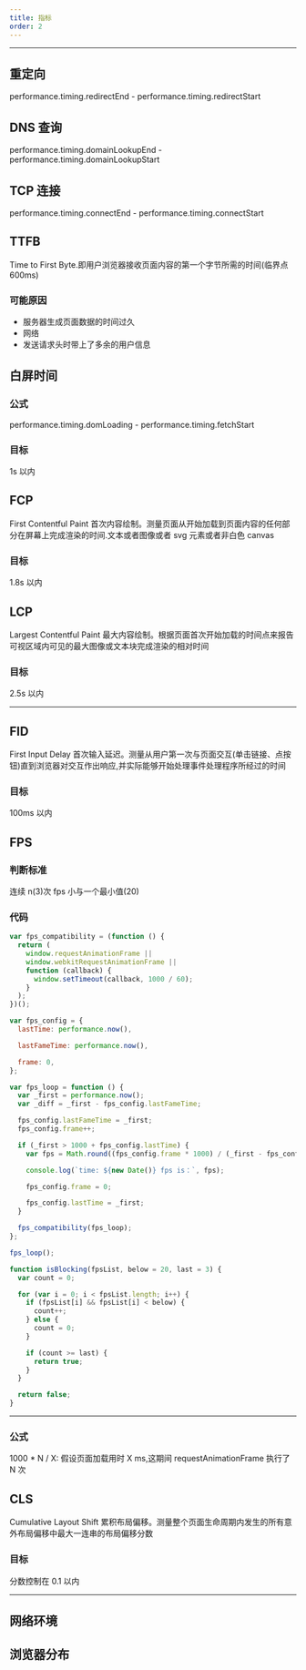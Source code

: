 ```yaml
---
title: 指标
order: 2
---
```


---

## 重定向

performance.timing.redirectEnd - performance.timing.redirectStart

## DNS 查询

performance.timing.domainLookupEnd - performance.timing.domainLookupStart

## TCP 连接

performance.timing.connectEnd - performance.timing.connectStart

## TTFB

Time to First Byte.即用户浏览器接收页面内容的第一个字节所需的时间(临界点 600ms)

### 可能原因

- 服务器生成页面数据的时间过久
- 网络
- 发送请求头时带上了多余的用户信息

## 白屏时间

### 公式

performance.timing.domLoading - performance.timing.fetchStart

### 目标

1s 以内

## FCP

First Contentful Paint 首次内容绘制。测量页面从开始加载到页面内容的任何部分在屏幕上完成渲染的时间.文本或者图像或者 svg 元素或者非白色 canvas

### 目标

1.8s 以内

## LCP

Largest Contentful Paint 最大内容绘制。根据页面首次开始加载的时间点来报告可视区域内可见的最大图像或文本块完成渲染的相对时间

### 目标

2.5s 以内

---

## FID

First Input Delay 首次输入延迟。测量从用户第一次与页面交互(单击链接、点按钮)直到浏览器对交互作出响应,并实际能够开始处理事件处理程序所经过的时间

### 目标

100ms 以内

## FPS

### 判断标准

连续 n(3)次 fps 小与一个最小值(20)

### 代码

```js
var fps_compatibility = (function () {
  return (
    window.requestAnimationFrame ||
    window.webkitRequestAnimationFrame ||
    function (callback) {
      window.setTimeout(callback, 1000 / 60);
    }
  );
})();

var fps_config = {
  lastTime: performance.now(),

  lastFameTime: performance.now(),

  frame: 0,
};

var fps_loop = function () {
  var _first = performance.now();
  var _diff = _first - fps_config.lastFameTime;

  fps_config.lastFameTime = _first;
  fps_config.frame++;

  if (_first > 1000 + fps_config.lastTime) {
    var fps = Math.round((fps_config.frame * 1000) / (_first - fps_config.lastTime));

    console.log(`time: ${new Date()} fps is：`, fps);

    fps_config.frame = 0;

    fps_config.lastTime = _first;
  }

  fps_compatibility(fps_loop);
};

fps_loop();

function isBlocking(fpsList, below = 20, last = 3) {
  var count = 0;

  for (var i = 0; i < fpsList.length; i++) {
    if (fpsList[i] && fpsList[i] < below) {
      count++;
    } else {
      count = 0;
    }

    if (count >= last) {
      return true;
    }
  }

  return false;
}
```

---

### 公式

1000 \* N / X: 假设页面加载用时 X ms,这期间 requestAnimationFrame 执行了 N 次

## CLS

Cumulative Layout Shift 累积布局偏移。测量整个页面生命周期内发生的所有意外布局偏移中最大一连串的布局偏移分数

### 目标

分数控制在 0.1 以内

---

## 网络环境

## 浏览器分布
